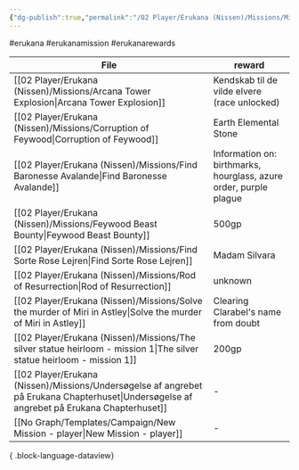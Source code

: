 ```yaml
---
{"dg-publish":true,"permalink":"/02 Player/Erukana (Nissen)/Missions/Mission rewards/"}
---
```


#erukana #erukanamission #erukanarewards 

| File                                                                                                                                          | reward                                                            |
| --------------------------------------------------------------------------------------------------------------------------------------------- | ----------------------------------------------------------------- |
| [[02 Player/Erukana (Nissen)/Missions/Arcana Tower Explosion\|Arcana Tower Explosion]]                                                     | Kendskab til de vilde elvere (race unlocked)                      |
| [[02 Player/Erukana (Nissen)/Missions/Corruption of Feywood\|Corruption of Feywood]]                                                       | Earth Elemental Stone                                             |
| [[02 Player/Erukana (Nissen)/Missions/Find Baronesse Avalande\|Find Baronesse Avalande]]                                                   | Information on: birthmarks, hourglass, azure order, purple plague |
| [[02 Player/Erukana (Nissen)/Missions/Feywood Beast Bounty\|Feywood Beast Bounty]]                                                         | 500gp                                                             |
| [[02 Player/Erukana (Nissen)/Missions/Find Sorte Rose Lejren\|Find Sorte Rose Lejren]]                                                     | Madam Silvara                                                     |
| [[02 Player/Erukana (Nissen)/Missions/Rod of Resurrection\|Rod of Resurrection]]                                                           | unknown                                                           |
| [[02 Player/Erukana (Nissen)/Missions/Solve the murder of Miri in Astley\|Solve the murder of Miri in Astley]]                             | Clearing Clarabel's name from doubt                               |
| [[02 Player/Erukana (Nissen)/Missions/The silver statue heirloom - mission 1\|The silver statue heirloom - mission 1]]                     | 200gp                                                             |
| [[02 Player/Erukana (Nissen)/Missions/Undersøgelse af angrebet på Erukana Chapterhuset\|Undersøgelse af angrebet på Erukana Chapterhuset]] | \-                                                                |
| [[No Graph/Templates/Campaign/New Mission - player\|New Mission - player]]                                                                 | \-                                                                |

{ .block-language-dataview}
